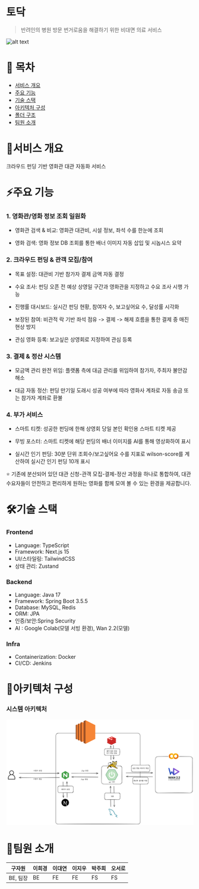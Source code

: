 # 토닥
> 반려인의 병원 방문 번거로움을 해결하기 위한 비대면 의료 서비스

![alt text]()

# 📜 목차
- [서비스 개요](#서비스-개요)
- [주요 기능](#주요-기능)
- [기술 스택](#기술-스택)
- [아키텍처 구성](#아키텍처-구성)
- [폴더 구조](#폴더-구조)
- [팀원 소개](#팀원-소개)


# 📝서비스 개요
크라우드 펀딩 기반 영화관 대관 자동화 서비스



# ⚡주요 기능


### 1. 영화관/영화 정보 조회 일원화

- 영화관 검색 & 비교: 영화관 대관비, 시설 정보, 좌석 수를 한눈에 조회

- 영화 검색: 영화 정보 DB 조회를 통한 배너 이미지 자동 삽입 및 시놉시스 요약

### 2. 크라우드 펀딩 & 관객 모집/참여

- 목표 설정: 대관비 기반 참가자 결제 금액 자동 결정

- 수요 조사: 펀딩 오픈 전 예상 상영일 구간과 영화관을 지정하고 수요 조사 시행 가능

- 진행률 대시보드: 실시간 펀딩 현황, 참여자 수, 보고싶어요 수, 달성률 시각화

- 보장된 참여: 비관적 락 기반 좌석 점유 -> 결제 -> 해제 흐름을 통한 결제 중 매진 현상 방지

- 관심 영화 등록: 보고싶은 상영회로 지정하여 관심 등록

### 3. 결제 & 정산 시스템

- 모금액 관리 완전 위임: 플랫폼 측에 대금 관리를 위임하여 참가자, 주최자 불안감 해소

- 대금 자동 정산: 펀딩 만기일 도래시 성공 여부에 따라 영화사 계좌로 자동 송금 또는 참가자 계좌로 환불

### 4. 부가 서비스

- 스마트 티켓: 성공한 펀딩에 한해 상영회 당일 본인 확인용 스마트 티켓 제공

- 무빙 포스터: 스마트 티켓에 해당 펀딩의 배너 이미지를 AI를 통해 영상화하여 표시

- 실시간 인기 펀딩: 30분 단위 조회수/보고싶어요 수를 지표로 wilson-score를 계산하여 실시간 인기 펀딩 10개 표시


⭐ 기존에 분산되어 있던 대관 신청-관객 모집-결제-정산 과정을 하나로 통합하여, 대관 수요자들이 안전하고 편리하게 원하는 영화를 함께 모여 볼 수 있는 환경을 제공합니다.


# 🛠기술 스택

### Frontend
- Language: TypeScript
- Framework: Next.js 15
- UI/스타일링: TailwindCSS
- 상태 관리: Zustand

### Backend

- Language: Java 17
- Framework: Spring Boot 3.5.5
- Database: MySQL, Redis
- ORM: JPA
- 인증/보안:Spring Security
- AI : Google Colab(모델 서빙 환경), Wan 2.2(모델)

### Infra 
- Containerization: Docker
- CI/CD: Jenkins

# 📐아키텍처 구성 
### 시스템 아키텍처
![시스템 아키텍처](images/architecture.png)






# 👥팀원 소개
| 구자원 | 이희경 | 이대연 | 이지우 | 박주희 | 오서로 |
|-------------|--------|--------|--------|--------|--------|
| BE, 팀장         | BE     | FE     | FE     | FS     | FS     |





